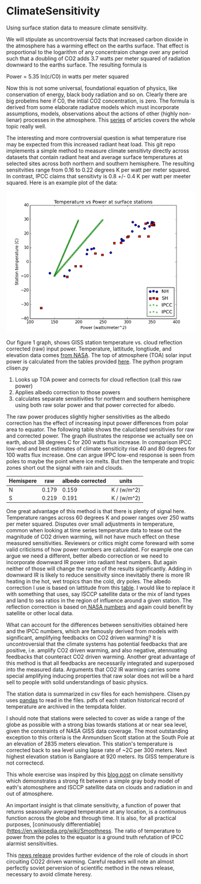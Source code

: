 # ClimateSensitivity

Using surface station data to measure climate sensitivity.

We will stipulate as uncontroversial facts that increased carbon dioxide in the atmosphere has a warming effect on the earths surface.  That effect is  proportional to the logarithm of any concentraion change over any period such that a doubling of CO2 adds 3.7 watts per meter squared of radiation downward to the earths surface.  The resulting formula is

Power = 5.35 ln(c/C0) in watts per meter squared

Now this is not some universal, foundational equation of physics, like conservation of energy, black body radiation and so on.  Clearly there are big probelms here if C0, the intial CO2 concentration, is zero. The formula is derived from some elaborate radiatve models which must incorporate assumptions, models, observations about the actions of other (highly non-lienar) processes in the atmosphere. This [series](https://scienceofdoom.com/roadmap/co2/) of articles covers the whole topic really well.  

The  interesting and more controversial question is what temperature rise may be expected from this increased radiant heat load.  This git repo implements a simple method to measure climate  sensitivty directly across datasets that contain radiant heat and average surface temperatures at selected sites across both northern and southern hemisphere. The resulting sensitvities range from 0.16 to 0.22 degrees K per watt per meter squared.  In contrast, IPCC claims  that sensitivty is 0.8 +/- 0.4 K per watt per meeter squared. Here is an example plot of the data:

![climate sens](figure_1.png)

Our figure 1 graph, shows GISS station temperature vs. cloud reflection corrected (raw) input power. Temperature, lattitude, longtiude, and elevation data comes [from NASA](https://data.giss.nasa.gov/gistemp/stdata/).  The top of atmosphere (TOA) solar input power is calculated from the tables provided [here](http://applet-magic.com/insolation.htm).  The python program clisen.py

1. Looks up TOA power and corrects for cloud reflection (call this raw power)
2. Applies albedo correction to those powers
3. calculates separate sensitivities for northern and southern hemisphere using both raw solar power and that power corrected for albedo.

The raw power produces slightly higher sensitivities as the albedo correction has the effect of increasing input power differences from polar area to equator.  The following table shows the caluclated sensitivies for raw and corrected power. The graph illustrates the response we actually see on earth, about 38 degrees C for 200 watts flux increase. In comparison IPCC low-end and best estimates of climate sensiticity rise 40 and 80 degrees for 100 watts flux increase.  One can argue IPPC low-end response is seen from poles to maybe the point where ice melts.  But then the temperate and tropic zones short out the signal with rain and clouds.

  Hemispere|raw|albedo corrected|units|
 --|------|-----|---|
 N|0.179|0.159|K / (w/m^2)|
 S|0.219|0.191|K / (w/m^2)|

One great advantage of this method is that there is plenty of signal here.  Temperature ranges across 60 degrees K and power ranges over 250 watts per meter squared. Disputes over small adjustments in temperature, common when looking at time series temperature data to tease out the magnitude of CO2 driven warming,  will not have much effect on these measured sensitivities.  Reviewers or critics might come foreward with some valid criticisms of how power numbers are calculated.  For example one can argue we need a different, better albedo correction or we need to incorporate downward IR power into radiant heat numbers.  But again neither of those will change the range of the results significantly. Adding in downward IR is likely to reduce sensitivity since inevitably there is more IR heating in the hot, wet tropics than the cold, dry poles.  The albedo correction I use is based on lattitude from this [table](http://www.climatedata.info/forcing/albedo/).  I would like to replace it with something that uses, say ISCCP satellite data or the mix of land types and land to sea ratios in the region of influence around a given station.  The reflection correction is based on[ NASA numbers](https://www.giss.nasa.gov/research/briefs/rossow_01/distrib.html) and again could benefit by satellite or other local data.

What can account for the differences between sensitivities obtained here and the IPCC numbers, which are famously derived from models with significant, amplifying feedbacks on CO2 driven warming?  It is uncontroversial that the climate systems has potential feedbacks that are positive, i.e. amplify CO2 driven warming, and also negative, atennuating feedbacks that counteract CO2 driven warming.  Another great advantage of this method is that all feedbacks are necessarily integrated and superposed into the measured data. Arguments that CO2 IR warming carries some special amplifying inducing properties that raw solar does not will be a hard sell to people with solid understandings of basic physics.    

The station data is summarized in csv files for each hemishpere. Clisen.py uses [pandas](https://pandas.pydata.org) to read in the files.  pdfs of each station historical record of temperature are archived in the tempdata folder.

I should note that stations were selected to cover as wide a range of the globe as possible with a strong bias towards stations at or near sea level, given the constraints of NASA GISS data coverage. The most outstanding exception to this criteria is the Anmundsen Scott station at the South Pole at an elevation of 2835 meters elevation.  This station's temperature is corrected back to sea level using lapse rate of ~2C per 300 meters.  Next highest elevation station is Banglaore at 920 meters. Its GISS temperature is not correctecd.

This whole exercise was inspired by this [blog post](https://wattsupwiththat.com/2017/01/05/physical-constraints-on-the-climate-sensitivity/) on climate sensitivty which demonstrates a strong fit between a simple gray body model of eath's atomosphere and ISCCP satellite data on clouds and radiation in and out of atmosphere.

An important insight is that climate sensitivity, a function of power that returns seasonally averaged temperature at any location, is a continuous function across the globe and through time. It is also, for all practical purposes, [coninuously differentiable](https://en.wikipedia.org/wiki/Smoothness.  The ratio of temperature to power from the poles to the equator is a ground truth refutation of  IPCC alarmist sensitivities.

This [news release](https://www.llnl.gov/news/cloudy-feedback-global-warming) provides further evidence of the role of clouds in short circuiting CO22 driven warming. Careful readers will note an almost perfectly soviet perversion of scientific method in the news release, necessary to avoid climate heresy.


